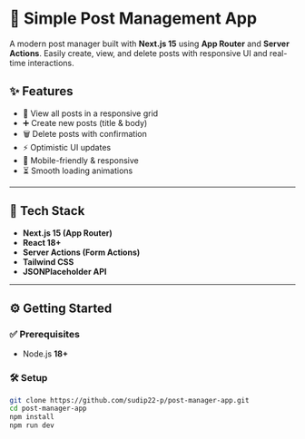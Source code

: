 # 📝 Simple Post Management App

A modern post manager built with **Next.js 15** using **App Router** and **Server Actions**. Easily create, view, and delete posts with responsive UI and real-time interactions.

## ✨ Features

- 📄 View all posts in a responsive grid
- ➕ Create new posts (title & body)
- 🗑️ Delete posts with confirmation
- ⚡ Optimistic UI updates
- 📱 Mobile-friendly & responsive
- ⏳ Smooth loading animations

---

## 🧰 Tech Stack

- **Next.js 15 (App Router)**
- **React 18+**
- **Server Actions (Form Actions)**
- **Tailwind CSS**
- **JSONPlaceholder API**

---

## ⚙️ Getting Started

### ✅ Prerequisites

- Node.js **18+**

### 🛠️ Setup

```bash
git clone https://github.com/sudip22-p/post-manager-app.git
cd post-manager-app
npm install
npm run dev

```
